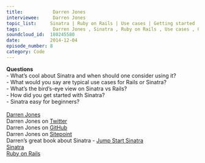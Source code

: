 ```yaml
--- 
title:           Darren Jones 
interviewee:     Darren Jones 
topic_list:     Sinatra | Ruby on Rails | Use cases | Getting started | Slim | Beginner problems
tags:            Darren Jones , Sinatra , Ruby on Rails , Use cases , Getting started , Slim , Beginner problems
soundcloud_id:  180245580
date:           2014-12-04
episode_number: 8
category: Code
---
```


<p class="show_notes_display"><b>Questions</b><br>- What’s cool about Sinatra and when should one consider using it?<br>- What would you say are typical use cases for Rails or Sinatra?<br>- What’s the bird’s-eye view on Sinatra vs Rails?<br>- How did you get started with Sinatra?<br>- Sinatra easy for beginners?<br><br><a rel="nofollow" target="_blank" href="http://daz4126.com/">Darren Jones</a><br>Darren Jones on <a rel="nofollow" target="_blank" href="https://twitter.com/daz4126">Twitter</a><br>Darren Jones on <a rel="nofollow" target="_blank" href="https://github.com/daz4126">GitHub</a><br>Darren Jones on <a rel="nofollow" target="_blank" href="http://www.sitepoint.com/author/djones/">Sitepoint</a><br>Darren’s great book about Sinatra - <a rel="nofollow" target="_blank" href="http://www.amazon.com/Jump-Start-Sinatra-Darren-Jones/dp/0987332147">Jump Start Sinatra</a><br><a rel="nofollow" target="_blank" href="http://www.sinatrarb.com/">Sinatra</a><br><a rel="nofollow" target="_blank" href="http://rubyonrails.org/">Ruby on Rails</a><br><br><br><br></p>
